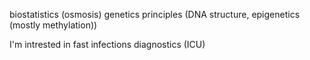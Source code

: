 biostatistics (osmosis)
genetics principles (DNA structure, epigenetics (mostly methylation))

I'm intrested in fast infections diagnostics (ICU)